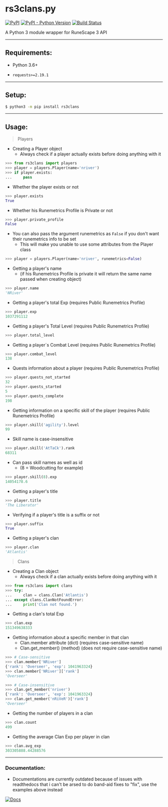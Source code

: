 # rs3clans.py
[![PyPI](https://img.shields.io/pypi/v/rs3clans.svg)](https://pypi.org/project/rs3clans/) [![PyPI - Python Version](https://img.shields.io/pypi/pyversions/rs3clans.svg)](https://pypi.org/project/rs3clans/) [![Build Status](https://travis-ci.org/johnvictorfs/rs3clans.py.svg?branch=master)](https://travis-ci.org/johnvictorfs/rs3clans.py)

A Python 3 module wrapper for RuneScape 3 API

***
## Requirements:

- Python 3.6+

- `requests>=2.19.1`

***

## Setup:

```bash
$ python3 -m pip install rs3clans
```

***

## Usage:

> Players

- Creating a Player object
    - Always check if a player actually exists before doing anything with it
```python
>>> from rs3clans import players
>>> player = players.Player(name='nriver')
>>> if player.exists:
...     pass
```

- Whether the player exists or not
```python
>>> player.exists
True
```

- Whether his Runemetrics Profile is Private or not
```python
>>> player.private_profile
False
```

- You can also pass the argument runemetrics as `False` if you don't want their runemetrics info to be set
    - This will make you unable to use some attributes from the Player class
```python
>>> player = players.Player(name='nriver', runemetrics=False)
```

- Getting a player's name
    - (if his Runemetrics Profile is private it will return the same name passed when creating object)
```python
>>> player.name
'NRiver'
```

- Getting a player's total Exp (requires Public Runemetrics Profile)
```python
>>> player.exp
1037291112
```

- Getting a player's Total Level (requires Public Runemetrics Profile)
```python
>>> player.total_level
```

- Getting a player`s Combat Level (requires Public Runemetrics Profile)
```python
>>> player.combat_level
138
```

- Quests information about a player (requires Public Runemetrics Profile)
```python
>>> player.quests_not_started
32
>>> player.quests_started
5
>>> player.quests_complete
198
```

- Getting information on a specific skill of the player (requires Public Runemetrics Profile)
```python
>>> player.skill('agility').level
99
```

- Skill name is case-insensitive
```python
>>> player.skill('AtTaCk').rank
68311
```

- Can pass skill names as well as id
    - (8 = Woodcutting for example)
```python
>>> player.skill(8).exp
14054178.6
```

- Getting a player's title
```python
>>> player.title
'The Liberator'
```

- Verifying if a player's title is a suffix or not
```python
>>> player.suffix
True
```
- Getting a player's clan
```python
>>> player.clan
'Atlantis'
```

> Clans

- Creating a Clan object
    - Always check if a clan actually exists before doing anything with it
```python
>>> from rs3clans import clans
>>> try:
...     clan = clans.Clan('Atlantis')
... except clans.ClanNotFoundError:
...     print('Clan not found.')
```

- Getting a clan's total Exp
```python
>>> clan.exp
151349638333
```

- Getting information about a specific member in that clan
    - Clan.member attribute (dict) (requires case-sensitive name)
    - Clan.get_member() (method) (does not require case-sensitive name)
```python
>>> # Case-sensitive
>>> clan.member['NRiver']
{'rank': 'Overseer', 'exp': 1041963324}
>>> clan.member['NRiver']['rank']
'Overseer'
```

```python
>>> # Case-insensitive
>>> clan.get_member('nriver')
{'rank': 'Overseer', 'exp': 1041963324}
>>> clan.get_member('nRiVeR')['rank']
'Overseer'
```

- Getting the number of players in a clan
```python
>>> clan.count
499
```

- Getting the average Clan Exp per player in clan
```python
>>> clan.avg_exp
303305888.44288576
```


***

### Documentation:

- Documentations are currently outdated because of issues with readthedocs that i can't be arsed to do band-aid fixes to "fix", use the examples above instead

[![Docs](https://readthedocs.org/projects/rs3clanspy/badge/?version=latest)](https://rs3clanspy.readthedocs.io/en/latest/?badge=latest)
